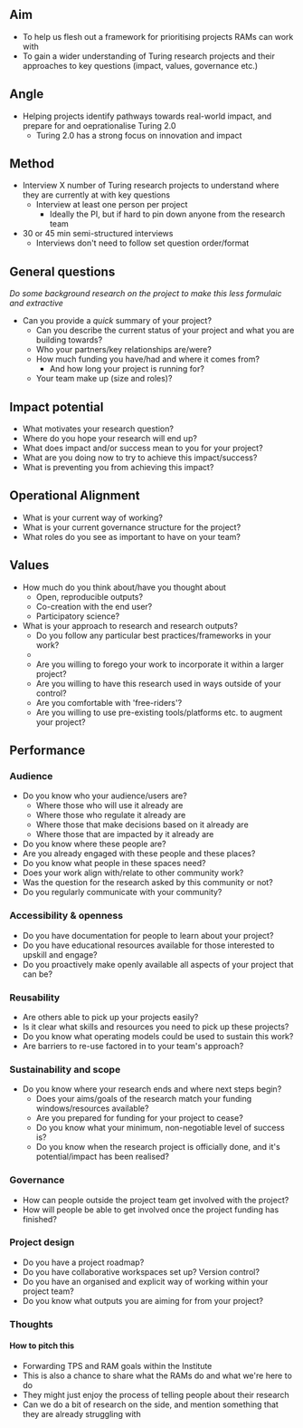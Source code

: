 ## Aim
- To help us flesh out a framework for prioritising projects RAMs can work with
- To gain a wider understanding of Turing research projects and their approaches to key questions (impact, values, governance etc.)

## Angle
- Helping projects identify pathways towards real-world impact, and prepare for and oeprationalise Turing 2.0
    - Turing 2.0 has a strong focus on innovation and impact

## Method
- Interview X number of Turing research projects to understand where they are currently at with key questions
    - Interview at least one person per project
        - Ideally the PI, but if hard to pin down anyone from the research team
- 30 or 45 min semi-structured interviews
    - Interviews don't need to follow set question order/format

## General questions
*Do some background research on the project to make this less formulaic and extractive*
- Can you provide a _quick_ summary of your project?
    - Can you describe the current status of your project and what you are building towards?
    - Who your partners/key relationships are/were?
    - How much funding you have/had and where it comes from?
        - And how long your project is running for?
    - Your team make up (size and roles)?

## Impact potential
- What motivates your research question?
- Where do you hope your research will end up?
- What does impact and/or success mean to you for your project?
- What are you doing now to try to achieve this impact/success?
- What is preventing you from achieving this impact?

## Operational Alignment
- What is your current way of working?
- What is your current governance structure for the project?
- What roles do you see as important to have on your team?


## Values
- How much do you think about/have you thought about
    - Open, reproducible outputs?
    - Co-creation with the end user?
    - Participatory science?
- What is your approach to research and research outputs?
    - Do you follow any particular best practices/frameworks in your work?
    - 
    - Are you willing to forego your work to incorporate it within a larger project?
    - Are you willing to have this research used in ways outside of your control?
    - Are you comfortable with 'free-riders'?
    - Are you willing to use pre-existing tools/platforms etc. to augment your project?

## Performance
### Audience
- Do you know who your audience/users are?
    - Where those who will use it already are
    - Where those who regulate it already are
    - Where those that make decisions based on it already are
    - Where those that are impacted by it already are
- Do you know where these people are?
- Are you already engaged with these people and these places?
- Do you know what people in these spaces need?
- Does your work align with/relate to other community work?
- Was the question for the research asked by this community or not?
- Do you regularly communicate with your community?

### Accessibility & openness
- Do you have documentation for people to learn about your project?
- Do you have educational resources available for those interested to upskill and engage?
- Do you proactively make openly available all aspects of your project that can be?

### Reusability
- Are others able to pick up your projects easily?
- Is it clear what skills and resources you need to pick up these projects?
- Do you know what operating models could be used to sustain this work?
- Are barriers to re-use factored in to your team's approach?

### Sustainability and scope
- Do you know where your research ends and where next steps begin?
    - Does your aims/goals of the research match your funding windows/resources available?
    - Are you prepared for funding for your project to cease?
    - Do you know what your minimum, non-negotiable level of success is?
    - Do you know when the research project is officially done, and it's potential/impact has been realised?

### Governance
- How can people outside the project team get involved with the project?
- How will people be able to get involved once the project funding has finished?

### Project design
- Do you have a project roadmap?
- Do you have collaborative workspaces set up? Version control?
- Do you have an organised and explicit way of working within your project team?
- Do you know what outputs you are aiming for from your project?

### Thoughts
#### How to pitch this
- Forwarding TPS and RAM goals within the Institute
- This is also a chance to share what the RAMs do and what we're here to do
- They might just enjoy the process of telling people about their research
- Can we do a bit of research on the side, and mention something that they are already struggling with

